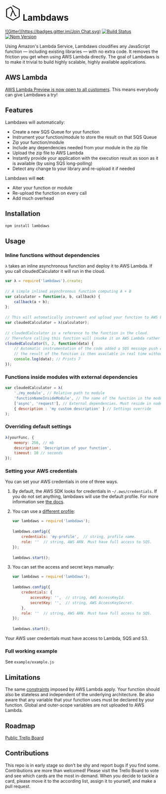 ![logo](./logo50x50.png) Lambdaws
====================================

[![Gitter](https://badges.gitter.im/Join Chat.svg)](https://gitter.im/mentum/lambdaws?utm_source=badge&utm_medium=badge&utm_campaign=pr-badge&utm_content=badge) [![Build Status](https://img.shields.io/travis/mentum/lambdaws.svg?style=flat)](https://travis-ci.org/mentum/lambdaws)
[![Npm Version](http://img.shields.io/npm/v/lambda-job.svg?style=flat)](http://browsenpm.org/package/lambdaws)

Using Amazon's Lambda Service, Lambdaws cloudifies any JavaScript function — including existing libraries — with no extra code. It removes the friction you get when using AWS Lambda directly. The goal of Lambdaws is to make it trivial to build highly scalable, highly available applications.

## AWS Lambda

[AWS Lambda Preview is now open to all customers](https://forums.aws.amazon.com/ann.jspa?annID=2834). This means everybody can give Lambdaws a try!

## Features

Lambdaws will automatically:
- Create a new SQS Queue for your function
- Instrument your function/module to store the result on that SQS Queue
- Zip your function/module
- Include any dependencies needed from your module in the zip file
- Upload the zip file to AWS Lambda
- Instantly provide your application with the execution result as soon as it is available (by using SQS long-polling)
- Detect any change to your library and re-upload it if needed

Lambdaws will __not__:
- Alter your function or module
- Re-upload the function on every call
- Add much overhead

## Installation

```npm install lambdaws```

## Usage

### Inline functions without dependencies

```λ``` takes an inline asynchronous function and deploy it to AWS Lambda. If you call cloudedCalculator it will run in the cloud.

```js
var λ = require('lambdaws').create;

// A simple inlined asynchronous function computing A + B
var calculator = function(a, b, callback) { 
	callback(a + b);
};

// This will automatically instrument and upload your function to AWS Lambda
var cloudedCalculator = λ(calculator);

// cloudedCalculator is a reference to the function in the cloud.
// Therefore calling this function will invoke it on AWS Lambda rather than locally.
cloudedCalculator(5, 2, function(data) {
	// Automatic instrumentation of the code added a SQS message push of the result
	// the result of the function is then available in real time without polling CloudWatch
	console.log(data); // Prints 7
});
```

### Functions inside modules with external dependencies

```js
var cloudedCalculator = λ(
	'./my_module', // Relative path to module
	'functionNameInsideModule', // The name of the function in the module. Optional if module returns a function.
	['async', 'request'], // External dependencies. Must reside in node_modules for now.
	{ description : 'my custom description' } // Settings override
);
```

### Overriding default settings

```js
λ(yourFunc, {
	memory: 256, // mb
	description: 'Description of your function',
	timeout: 10 // seconds
});
```

### Setting your AWS credentials

You can set your AWS credentials in one of three ways.

1. By default, the AWS SDK looks for credentials in `~/.aws/credentials`. If you do not set anything, lambdaws will use the default profile. For more information see [the docs](http://docs.aws.amazon.com/AWSJavaScriptSDK/guide/node-configuring.html#Credentials_from_the_Shared_Credentials_File_____aws_credentials_).

2. You can use a [different profile](http://docs.aws.amazon.com/AWSJavaScriptSDK/guide/node-configuring.html#Using_Profiles_with_the_SDK):

   ```js
   var lambdaws = require('lambdaws');

   lambdaws.config({
       credentials: 'my-profile',  // string, profile name.
       role: ''  // string, AWS ARN. Must have full access to SQS.
   });

   lambdaws.start();
   ```

3. You can set the access and secret keys manually:

   ```js
   var lambdaws = require('lambdaws');

   lambdaws.config({
       credentials: {
           accessKey: '',  // string, AWS AccessKeyId.
           secretKey: '',  // string, AWS AccessKeySecret.
       },
       role: ''  // string, AWS ARN. Must have full access to SQS.
   });

   lambdaws.start();
   ```

Your AWS user credentials must have access to Lambda, SQS and S3.

### Full working example

See ```example/example.js```

## Limitations

The same [constraints](http://docs.aws.amazon.com/lambda/latest/dg/limits.html) imposed by AWS Lambda apply. Your function should also be stateless and independent of the underlying architecture. Be also aware that any variable that your function uses must be declared by your function. Global and outer-scope variables are not uploaded to AWS Lambda.

## Roadmap

[Public Trello Board](https://trello.com/b/V8OrXkFa/lambda)

## Contributions
This repo is in early stage so don't be shy and report bugs if you find some.
Contributions are more than welcomed! Please visit the Trello Board to vote and see which cards are the most in-demand. When you decide to tackle a card, please move it to the according list, assign it to yourself, and make a pull request.
